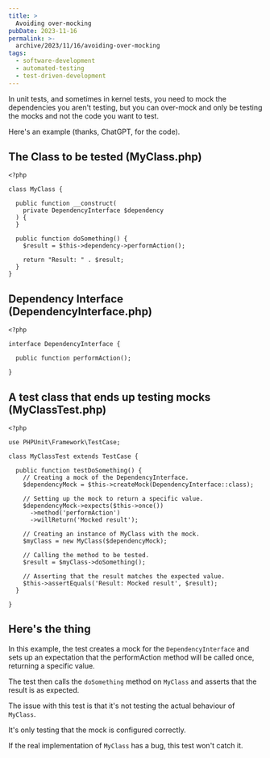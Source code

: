 ```yaml
---
title: >
  Avoiding over-mocking
pubDate: 2023-11-16
permalink: >-
  archive/2023/11/16/avoiding-over-mocking
tags:
  - software-development
  - automated-testing
  - test-driven-development
---
```


In unit tests, and sometimes in kernel tests, you need to mock the dependencies you aren't testing, but you can over-mock and only be testing the mocks and not the code you want to test.

Here's an example (thanks, ChatGPT, for the code).

## The Class to be tested (MyClass.php)

```language-php
<?php

class MyClass {

  public function __construct(
    private DependencyInterface $dependency
  ) {
  }

  public function doSomething() {
    $result = $this->dependency->performAction();

    return "Result: " . $result;
  }
}
```

## Dependency Interface (DependencyInterface.php)

```language-php
<?php

interface DependencyInterface {

  public function performAction();

}
```

## A test class that ends up testing mocks (MyClassTest.php)

```language-php
<?php

use PHPUnit\Framework\TestCase;

class MyClassTest extends TestCase {

  public function testDoSomething() {
    // Creating a mock of the DependencyInterface.
    $dependencyMock = $this->createMock(DependencyInterface::class);

    // Setting up the mock to return a specific value.
    $dependencyMock->expects($this->once())
      ->method('performAction')
      ->willReturn('Mocked result');

    // Creating an instance of MyClass with the mock.
    $myClass = new MyClass($dependencyMock);

    // Calling the method to be tested.
    $result = $myClass->doSomething();

    // Asserting that the result matches the expected value.
    $this->assertEquals('Result: Mocked result', $result);
  }

}
```

## Here's the thing

In this example, the test creates a mock for the `DependencyInterface` and sets up an expectation that the performAction method will be called once, returning a specific value.

The test then calls the `doSomething` method on `MyClass` and asserts that the result is as expected.

The issue with this test is that it's not testing the actual behaviour of `MyClass`.

It's only testing that the mock is configured correctly.

If the real implementation of `MyClass` has a bug, this test won't catch it.
